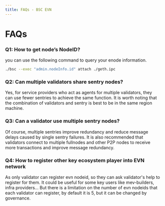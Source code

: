 ```yaml
---
title: FAQs - BSC EVN
---
```


# FAQs

### Q1: How to get node’s NodeID?

you can use the following command to query your enode information.
```bash
./bsc --exec "admin.nodeInfo.id" attach ./geth.ipc
```

### Q2: Can multiple validators share sentry nodes?

Yes, for service providers who act as agents for multiple validators, they can use fewer sentries to achieve the same function. It is worth noting that the combination of validators and sentry is best to be in the same region machine. 

### Q3: Can a validator use multiple sentry nodes?

Of course, multiple sentries improve redundancy and reduce message delays caused by single sentry failures. It is also recommended that validators connect to multiple fullnodes and other P2P nodes to receive more transactions and improve message redundancy.

### Q4: How to register other key ecosystem player into EVN network
As only validator can register evn nodeid, so they can ask validator's help to register for them. It could be useful for some key users like mev-builders, infra providers... But there is a limitation on the number of evn nodeids that each validator can register, by default it is 5, but it can be changed by governance.
